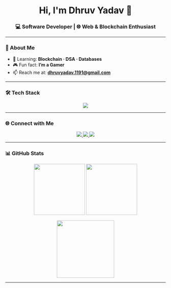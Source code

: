 <h1 align="center">Hi, I'm Dhruv Yadav 👋</h1>
<h3 align="center">💻 Software Developer | 🌐 Web & Blockchain Enthusiast</h3>

---

### 🚀 About Me
- 🌱 Learning: **Blockchain · DSA · Databases**  
- 🎮 Fun fact: **I’m a Gamer**  
- 📫 Reach me at: **dhruvyadav.1191@gmail.com**  

---

### 🛠 Tech Stack
<p align="center">
  <img src="https://skillicons.dev/icons?i=java,python,c,cpp,js,html,css,react,nodejs,solidity,postgres,mysql,mongodb,git,linux&theme=dark" />
</p>

---

### 🌐 Connect with Me
<p align="center">
  <a href="https://linkedin.com/in/dhruvyadav19" target="_blank">
    <img src="https://img.shields.io/badge/LinkedIn-0A66C2?style=for-the-badge&logo=linkedin&logoColor=white"/>
  </a>
  <a href="https://leetcode.com/dhruv_yadav" target="_blank">
    <img src="https://img.shields.io/badge/LeetCode-FFA116?style=for-the-badge&logo=leetcode&logoColor=white"/>
  </a>
  <a href="mailto:dhruvyadav.1191@gmail.com">
    <img src="https://img.shields.io/badge/Email-D14836?style=for-the-badge&logo=gmail&logoColor=white"/>
  </a>
</p>

---

### 📊 GitHub Stats
<p align="center">
  <img src="https://github-readme-stats.vercel.app/api?username=dhruvyadavv&show_icons=true&theme=radical" height="160"/>
  <img src="https://github-readme-stats.vercel.app/api/top-langs?username=dhruvyadavv&layout=compact&theme=radical" height="160"/>
</p>

<p align="center">
  <img src="https://github-readme-streak-stats.herokuapp.com/?user=dhruvyadavv&theme=radical" height="180"/>
</p>

---
